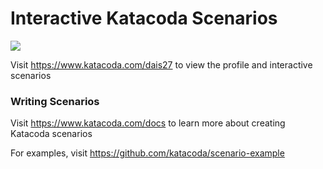 # Interactive Katacoda Scenarios

[![](http://shields.katacoda.com/katacoda/dais27/count.svg)](https://www.katacoda.com/dais27 "Get your profile on Katacoda.com")

Visit https://www.katacoda.com/dais27 to view the profile and interactive scenarios

### Writing Scenarios
Visit https://www.katacoda.com/docs to learn more about creating Katacoda scenarios

For examples, visit https://github.com/katacoda/scenario-example
